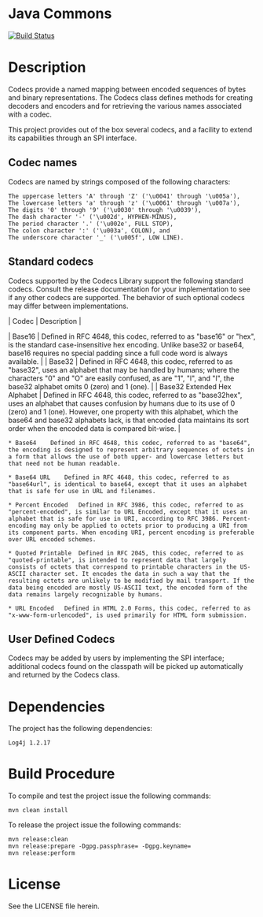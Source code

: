 Java Commons
============

[<img src="https://api.travis-ci.org/rbuck/java-codecs.png?branch=master" alt="Build Status" />](http://travis-ci.org/rbuck/java-codecs)

# Description

Codecs provide a named mapping between encoded sequences of bytes and binary
representations. The Codecs class defines methods for creating decoders and
encoders and for retrieving the various names associated with a codec.

This project provides out of the box several codecs, and a facility to extend
its capabilities through an SPI interface.

## Codec names

Codecs are named by strings composed of the following characters:

    The uppercase letters 'A' through 'Z' ('\u0041' through '\u005a'),
    The lowercase letters 'a' through 'z' ('\u0061' through '\u007a'),
    The digits '0' through '9' ('\u0030' through '\u0039'),
    The dash character '-' ('\u002d', HYPHEN-MINUS),
    The period character '.' ('\u002e', FULL STOP),
    The colon character ':' ('\u003a', COLON), and
    The underscore character '_' ('\u005f', LOW LINE).

## Standard codecs

Codecs supported by the Codecs Library support the following standard codecs.
Consult the release documentation for your implementation to see if any other
codecs are supported. The behavior of such optional codecs may differ between
implementations.

| Codec | Description |

| Base16 |
    Defined in RFC 4648, this codec, referred to as "base16" or
    "hex", is the standard case-insensitive hex encoding. Unlike
    base32 or base64, base16 requires no special padding since a
    full code word is always available. |
| Base32 |
    Defined in RFC 4648, this codec, referred to as "base32",
    uses an alphabet that may be handled by humans; where the
    characters "0" and "O" are easily confused, as are "1", "l",
    and "I", the base32 alphabet omits 0 (zero) and 1 (one). |
| Base32 Extended Hex Alphabet |
    Defined in RFC 4648, this codec, referred to as "base32hex",
    uses an alphabet that causes confusion by humans due to its
    use of 0 (zero) and 1 (one). However, one property with this
    alphabet, which the base64 and base32 alphabets lack, is
    that encoded data maintains its sort order when the encoded
    data is compared bit-wise. |

    * Base64	Defined in RFC 4648, this codec, referred to as "base64", the encoding is designed to represent arbitrary sequences of octets in a form that allows the use of both upper- and lowercase letters but that need not be human readable.

    * Base64 URL	Defined in RFC 4648, this codec, referred to as "base64url", is identical to base64, except that it uses an alphabet that is safe for use in URL and filenames.

    * Percent Encoded	Defined in RFC 3986, this codec, referred to as "percent-encoded", is similar to URL Encoded, except that it uses an alphabet that is safe for use in URI, according to RFC 3986. Percent-encoding may only be applied to octets prior to producing a URI from its component parts. When encoding URI, percent encoding is preferable over URL encoded schemes.

    * Quoted Printable	Defined in RFC 2045, this codec, referred to as "quoted-printable", is intended to represent data that largely consists of octets that correspond to printable characters in the US-ASCII character set. It encodes the data in such a way that the resulting octets are unlikely to be modified by mail transport. If the data being encoded are mostly US-ASCII text, the encoded form of the data remains largely recognizable by humans.

    * URL Encoded	Defined in HTML 2.0 Forms, this codec, referred to as "x-www-form-urlencoded", is used primarily for HTML form submission.

## User Defined Codecs

Codecs may be added by users by implementing the SPI interface;
additional codecs found on the classpath will be picked up
automatically and returned by the Codecs class.

# Dependencies

The project has the following dependencies:

    Log4j 1.2.17

# Build Procedure

To compile and test the project issue the following commands:

    mvn clean install

To release the project issue the following commands:

    mvn release:clean
    mvn release:prepare -Dgpg.passphrase= -Dgpg.keyname=
    mvn release:perform

# License

See the LICENSE file herein.

